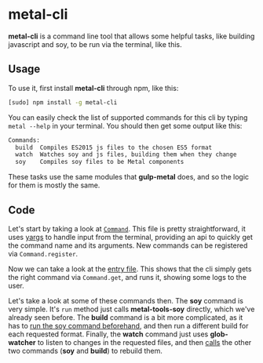 # metal-cli

**metal-cli** is a command line tool that allows some helpful tasks, like
building javascript and soy, to be run via the terminal, like this.

## Usage

To use it, first install **metal-cli** through npm, like this:
```sh
[sudo] npm install -g metal-cli
```

You can easily check the list of supported commands for this cli by typing
`metal --help` in your terminal. You should then get some output like this:

```sh
Commands:
  build  Compiles ES2015 js files to the chosen ES5 format
  watch  Watches soy and js files, building them when they change
  soy    Compiles soy files to be Metal components
```

These tasks use the same modules that **gulp-metal** does, and so the logic for
them is mostly the same.

## Code

Let's start by taking a look at [`Command`](https://github.com/metal/metal-cli/blob/b4428aeaaa5ef61a8f31272a0f1e009504e1fba6/lib/Command.js#L8).
This file is pretty straightforward, it uses
[yargs](http://npmjs.com/package/yargs) to handle input from the terminal,
providing an api to quickly get the command name and its arguments. New commands
can be registered via `Command.register`.

Now we can take a look at the [entry file](https://github.com/metal/metal-cli/blob/b4428aeaaa5ef61a8f31272a0f1e009504e1fba6/index.js).
This shows that the cli simply gets the right command via `Command.get`, and
runs it, showing some logs to the user.

Let's take a look at some of these commands then. The **soy** command is very
simple. It's `run` method just calls **metal-tools-soy** directly, which we've
already seen before. The **build** command is a bit more complicated, as it has
to [run the soy command beforehand](https://github.com/metal/metal-cli/blob/b4428aeaaa5ef61a8f31272a0f1e009504e1fba6/lib/commands/build/build.js#L14),
and then run a different build for each requested format. Finally, the **watch**
command just uses **glob-watcher** to listen to changes in the requested files,
and then [calls](https://github.com/metal/metal-cli/blob/b4428aeaaa5ef61a8f31272a0f1e009504e1fba6/lib/commands/build/watch.js#L14)
the other two commands (**soy** and **build**) to rebuild them.
